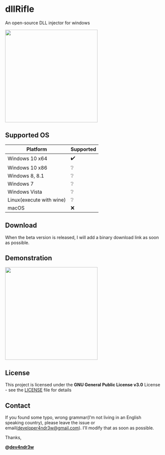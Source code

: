 # dllRifle
An open-source DLL injector for windows

<img src="https://github.com/dev4ndr3w/dllRifle/blob/master/ref/dllrifle_preview.PNG" style="width:300px"/>

## Supported OS

| Platform                 | Supported          |
| ------------------------ | ------------------ |
| Windows 10 x64           | :heavy_check_mark: |
| Windows 10 x86           | :grey_question:    |
| Windows 8, 8.1           | :grey_question:    |
| Windows 7                | :grey_question:    |
| Windows Vista            | :grey_question:    |
| Linux(execute with wine) | :grey_question:    |
| macOS                    | :x:                |

## Download

When the beta version is released, I will add a binary download link as soon as possible.

## Demonstration

<img src="https://github.com/dev4ndr3w/dllRifle/blob/master/ref/dllrifle_demonstration.gif" style="width:300px"/>

## License

This project is licensed under the **GNU General Public License v3.0** License - see the [LICENSE](https://github.com/dev4ndr3w/dllRifle/blob/master/LICENSE) file for details

## Contact

If you found some typo, wrong grammar(I’m not living in an English speaking country), please leave the issue or email(developer4ndr3w@gmail.com). I’ll modify that as soon as possible.

Thanks,

**@[dev4ndr3w](https://github.com/dev4ndr3w)**

